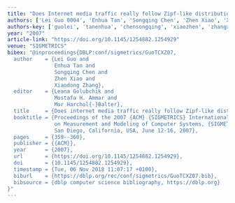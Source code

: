 ```yaml
---
title: "Does Internet media traffic really follow Zipf-like distribution?"
authors: ['Lei Guo 0004', 'Enhua Tan', 'Songqing Chen', 'Zhen Xiao', 'Xiaodong Zhang 0001']
authors-key: ['guolei', 'tanenhua', 'chensongqing', 'xiaozhen', 'zhangxiaodong']
year: "2007"
article-link: "https://doi.org/10.1145/1254882.1254929"
venue: "SIGMETRICS"
bibex: "@inproceedings{DBLP:conf/sigmetrics/GuoTCXZ07,
  author    = {Lei Guo and
               Enhua Tan and
               Songqing Chen and
               Zhen Xiao and
               Xiaodong Zhang},
  editor    = {Leana Golubchik and
               Mostafa H. Ammar and
               Mor Harchol{-}Balter},
  title     = {Does internet media traffic really follow Zipf-like distribution?},
  booktitle = {Proceedings of the 2007 {ACM} {SIGMETRICS} International Conference
               on Measurement and Modeling of Computer Systems, {SIGMETRICS} 2007,
               San Diego, California, USA, June 12-16, 2007},
  pages     = {359--360},
  publisher = {{ACM}},
  year      = {2007},
  url       = {https://doi.org/10.1145/1254882.1254929},
  doi       = {10.1145/1254882.1254929},
  timestamp = {Tue, 06 Nov 2018 11:07:17 +0100},
  biburl    = {https://dblp.org/rec/conf/sigmetrics/GuoTCXZ07.bib},
  bibsource = {dblp computer science bibliography, https://dblp.org}
}"
---
```

